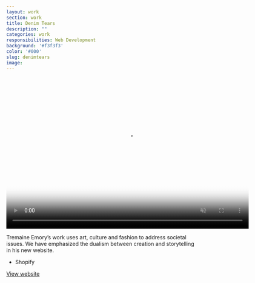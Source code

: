 ```yaml
---
layout: work
section: work
title: Denim Tears
description: ""
categories: work
responsibilities: Web Development
background: '#f3f3f3'
color: '#000'
slug: denimtears
image: 
---
```


<div>
  <video loop muted playsinline id="dice" class="browser_img" title="Denim Tears"
    preload="auto" width="640" height="400" poster="https://no-plans.com/private/wp-content/uploads/2020/05/DEN-all-poster.png" data-setup="{}">
    <source src="https://no-plans.com/private/wp-content/uploads/2020/05/DEN-desktop-zooms-200504.mp4" type='video/mp4'>
  </video>
</div>

<p>
  Tremaine Emory’s work uses art, culture and fashion to address societal issues.
  We have emphasized the dualism between creation and storytelling in his new website.
</p>


<ul class="tags">
  <li>Shopify</li>
</ul>

<a href="http://denimtears.com/" class="button" rel="external">View website</a>
